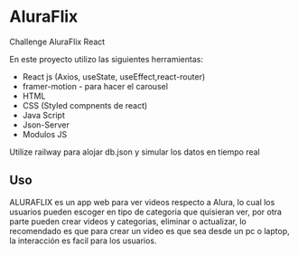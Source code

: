 # AluraFlix
Challenge AluraFlix React 

En este proyecto utilizo las siguientes herramientas:

* React js (Axios, useState, useEffect,react-router)
* framer-motion - para hacer el carousel
* HTML
* CSS (Styled compnents de react)
* Java Script
* Json-Server
* Modulos JS

Utilize railway para alojar db.json y simular los datos en tiempo real

## Uso

ALURAFLIX es un app web para ver videos respecto a Alura, lo cual los usuarios pueden escoger en tipo de categoria que quisieran ver, por otra parte
pueden crear videos y categorias, eliminar o actualizar, lo recomendado es que para crear un video es que sea desde un pc o laptop, la interacción es 
facil para los usuarios.

